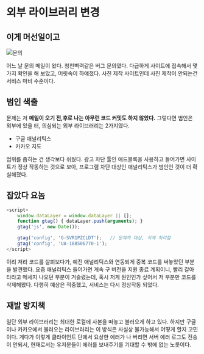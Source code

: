 # 외부 라이브러리 변경
## 이게 머선일이고
![문의](https://user-images.githubusercontent.com/59993347/174426254-9cde5ebe-3722-4622-9940-6b891e5a6aaa.jpg)

어느 날 문의 메일이 왔다. 청천벽력같은 버그 문의였다. 다급하게 사이트에 접속해서
몇 가지 확인을 해 보았고, 머릿속이 하얘졌다. 사진 제작 사이트인데 사진 제작이 안되는건
서비스 마비 수준이다.

## 범인 색출
문제는 저 <strong>메일이 오기 전,후로 나는 아무런 코드 커밋도 하지 않았다.</strong>
그렇다면 범인은 외부에 있을 터, 의심되는 외부 라이브러리는 2가지였다.

- 구글 애널리틱스
- 카카오 지도

범위를 좁히는 건 생각보다 쉬웠다. 광고 차단 툴인 애드블록을 사용하고 들어가면
사이트가 정상 작동하는 것으로 보아, 프로그램 차단 대상인 애널리틱스가 범인인 것이 더 확실해졌다.

## 잡았다 요놈
```javascript
<script>
    window.dataLayer = window.dataLayer || [];
    function gtag() { dataLayer.push(arguments); }
    gtag('js', new Date());

    gtag('config', 'G-SVR1PZCLDT');   // 문제의 대상, 삭제 처리함
    gtag('config', 'UA-188506770-1');
</script>
```
이리 저리 코드를 살펴보다가, 예전 애널리틱스와 연동되게 중복 코드를 써놓았던 부분을 발견했다. 요즘 애널리틱스 들어가면 계속 구 버전을 지원 종료 계획이니, 빨리 갈아타라고 메세지 나오던 부분이 거슬렸는데, 혹시 저게 원인인가 싶어서 저 부분만 코드를 삭제해봤다.
다행히 예상은 적중했고, 서비스는 다시 정상작동 되었다.

## 재발 방지책
일단 외부 라이브러리는 최대한 로컬에 사본을 떠놓고 불러오게 하고 있다. 하지만 구글이나 카카오에서 불러오는 라이브러리는 이 방식은 사실상 불가능해서 어떻게 할지 고민이다. 게다가 이렇게 클라이언트 단에서 요상한 에러가 나 버리면 서버 에러 로그도 전송이 안되서, 현재로서는 유저분들이 에러를 보내주기를 기대할 수 밖에 없는 노릇이다. 

